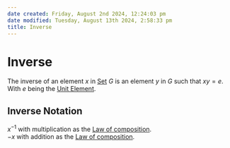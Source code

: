 ```yaml
---  
date created: Friday, August 2nd 2024, 12:24:03 pm  
date modified: Tuesday, August 13th 2024, 2:58:33 pm  
title: Inverse  
---  
```

# Inverse  
The inverse of an element $x$ in [Set](./Sets/Set.md) $G$ is an element $y$ in $G$ such that $xy=e$.  
With $e$ being the [Unit Element](./Unit-Element.md).  
## Inverse Notation  
$x^{-1}$ with multiplication as the [Law of composition](./Law-of-composition.md).  
$-x$ with addition as the [Law of composition](./Law-of-composition.md).